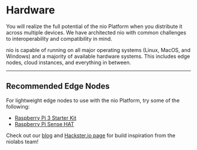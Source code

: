 # Hardware

You will realize the full potential of the nio Platform when you distribute it across multiple devices. We have architected nio with common challenges to interoperability and compatibility in mind.

nio is capable of running on all major operating systems (Linux, MacOS, and Windows) and a majority of available hardware systems. This includes edge nodes, cloud instances, and everything in between.

---
## Recommended Edge Nodes

For lightweight edge nodes to use with the nio Platform, try some of the following:

* [Raspberry Pi 3 Starter Kit](https://www.sparkfun.com/products/13826)
* [Raspberry Pi Sense HAT](https://pimylifeup.com/raspberry-pi-sense-hat/)

Check out our [blog](https://niolabs.com/build-ideas) and [Hackster.io page](https://www.hackster.io/niolabs) for build inspiration from the niolabs team!
